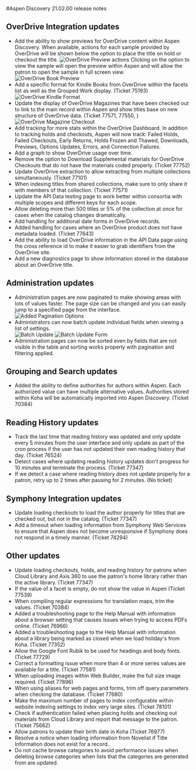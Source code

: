 #Aspen Discovery 21.02.00 release notes
## OverDrive Integration updates
- Add the ability to show previews for OverDrive content within Aspen Discovery. When available, actions for each sample provided by OverDrive will be shown below the option to place the title on hold or checkout the title. 
  ![OverDrive Preview actions](/release_notes/images/21_02_00_overdrive_preview_actions.png)
  Clicking on the option to view the sample will open the preview within Aspen and will allow the patron to open the sample in full screen view.  
  ![OverDrive Book Preview](/release_notes/images/21_02_00_overdrive_book_preview.png)
- Add a specific format for Kindle Books from OverDrive within the facets list as well as the Grouped Work display. (Ticket 75193)
  ![OverDrive Kindle Format](/release_notes/images/21_02_00_kindle_format.png) 
- Update the display of OverDrive Magazines that have been checked out to link to the main record within Aspen and show titles base on new structure of OverDrive data. (Ticket 77571, 77550, )
  ![OverDrive Magazine Checkout](/release_notes/images/21_02_00_overdrive_magazine_checkouts.png) 
- Add tracking for more stats within the OverDrive Dashboard.  In addition to tracking holds and checkouts, Aspen will now track: Failed Holds, Failed Checkouts, Early Returns, Holds Frozen and Thawed, Downloads, Previews, Options Updates, Errors, and Connection Failures. 
- Add a graph to show OverDrive usage over time. 
- Remove the option to Download Supplemental materials for OverDrive Checkouts that do not have the materials coded properly. (Ticket 77752)
- Update OverDrive extraction to allow extracting from multiple collections simultaneously. (Ticket 77101)
- When indexing titles from shared collections, make sure to only share it with members of that collection. (Ticket 77571)
- Update the API Data testing page to work better within consortia with multiple scopes and different keys for each scope.
- Allow deleting more than 500 titles or 5% of the collection at once for cases when the catalog changes dramatically.  
- Add handling for additional date forms in OverDrive records. 
- Added handling for cases where an OverDrive product does not have metadata loaded. (Ticket 77643)
- Add the ability to load OverDrive information in the API Data page using the cross reference id to make it easier to grab identifiers from the OverDrive site. 
- Add a new diagnostics page to show information stored in the database about an OverDrive title.  

## Administration updates
- Administration pages are now paginated to make showing areas with lots of values faster.  The page size can be changed and you can easily jump to a specified page from the interface. 
  ![Added Pagination Options](/release_notes/images/21_02_00_added_pagination_options.png)
- Administrators can now batch update individual fields when viewing a list of settings.  
  ![Batch Update](/release_notes/images/21_02_00_batch_update.png)
  ![Batch Update Form](/release_notes/images/21_02_00_batch_update_form.png)
- Administration pages can now be sorted even by fields that are not visible in the table and sorting works properly with pagination and filtering applied.

## Grouping and Search updates
- Added the ability to define authorities for authors within Aspen. Each authorized value can have multiple alternative values.  Authorities stored within Koha will be automatically imported into Aspen Discovery. (Ticket 70384)  

## Reading History updates
- Track the last time that reading history was updated and only update every 5 minutes from the user interface and only update as part of the cron process if the user has not updated their own reading history that day. (Ticket 76524)
- Detect cases where updating reading history updates don't progress for 10 minutes and terminate the process. (Ticket 77347)
- If we detect a case where reading history does not update properly for a patron, retry up to 2 times after pausing for 2 minutes. (No ticket)

## Symphony Integration updates
- Update loading checkouts to load the author properly for titles that are checked out, but not in the catalog. (Ticket 77347) 
- Add a timeout when loading information from Symphony Web Services to ensure that Aspen does not become unresponsive if Symphony does not respond in a timely manner. (Ticket 74294)

## Other updates
- Update loading checkouts, holds, and reading history for patrons when Cloud Library and Axis 360 to use the patron's home library rather than the active library. (Ticket 77347)
- If the value of a facet is empty, do not show the value in Aspen (Ticket 77539)
- When compiling regular expressions for translation maps, trim the values. (Ticket 70384)
- Added a troubleshooting page to the Help Manual with information about a browser setting that causes issues when trying to access PDFs online. (Ticket 76966)
- Added a troubleshooting page to the Help Manual with information about a library being marked as closed when we load holiday's from Koha. (Ticket 77352)
- Allow the Google Font Rubik to be used for headings and body fonts. (Ticket 77729) 
- Correct a formatting issue when more than 4 or more series values are available for a title. (Ticket 77581)
- When uploading images within Web Builder, make the full size image required. (Ticket 77896)
- When using aliases for web pages and forms, trim off query parameters when checking the database. (Ticket 77680)
- Make the maximum number of pages to index configurable within website indexing settings to index very large sites. (Ticket 78101)
- Check if authentication failed when placing holds and checking out materials from Cloud Library and report that message to the patron. (Ticket 75662)
- Allow patrons to update their birth date in Koha (Ticket 76977)
- Resolve a notice when loading information from Novelist if Title Information does not exist for a record. 
- Do not cache browse categories to avoid performance issues when deleting browse categories when lists that the categories are generated from are updated. 
